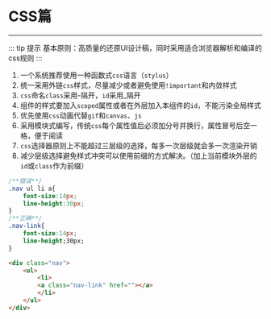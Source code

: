 # CSS篇
---

::: tip 提示
基本原则：高质量的还原UI设计稿，同时采用适合浏览器解析和编译的css规则
:::

1. 一个系统推荐使用一种函数式`css`语言（`stylus`）
2. 统一采用外链`css`样式，尽量减少或者避免使用`!important`和内敛样式
3. `css`命名`class`采用-隔开，`id`采用_隔开
4. 组件的样式要加入`scoped`属性或者在外层加入本组件的`id`，不能污染全局样式
5. 优先使用`css`动画代替`gif`和`canvas`、`js`
6. 采用模块式编写，传统`css`每个属性值后必须加分号并换行，属性冒号后空一格，便于阅读
7. `css`选择器原则上不能超过三层级的选择，每多一次层级就会多一次渲染开销
8. 减少层级选择避免样式冲突可以使用前缀的方式解决。（加上当前模块外层的`id`或`class`作为前缀）

```css
/**错误**/
.nav ul li a{
    font-size:14px;
    line-height:30px;
}
/**正确**/
.nav-link{
    font-size:14px;
    line-height;30px;
}
```

```html
<div class="nav">
    <ul>
        <li>
        <a class="nav-link" href=""></a>
        </li>
    </ul>
</div>
```

